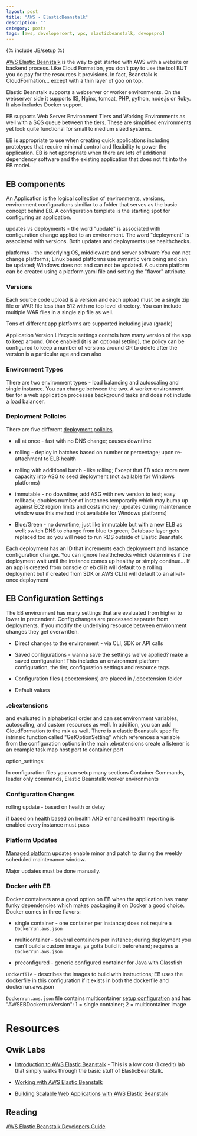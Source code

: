```yaml
---
layout: post
title: "AWS - ElasticBeanstalk"
description: ""
category: posts
tags: [aws, developercert, vpc, elasticbeanstalk, devopspro]
---
```

{% include JB/setup %}

[AWS Elastic Beanstalk](https://aws.amazon.com/elasticbeanstalk/) is the way to get started with AWS with a website or backend process. Like Cloud Formation, you don't pay to use the tool BUT you do pay for the resources it provisions. In fact, Beanstalk is CloudFormation... except with a thin layer of goo on top.

Elastic Beanstalk supports a webserver or worker environments. On the webserver side it supports IIS, Nginx, tomcat, PHP, python, node.js or Ruby. It also includes Docker support.

EB supports Web Server Environment Tiers and Working Environments as well with a SQS queue between the tiers. These are simplified environments yet look quite functional for small to medium sized systems.

EB is appropriate to use when creating quick applications including prototypes that require minimal control and flexibility to power the application. EB is not appropriate when there are lots of additional dependency software and the existing application that does not fit into the EB model.

## EB components

An Application is the logical collection of environments, versions, environment configurations similiar to a folder that serves as the basic concept behind EB. A configuration template is the starting spot for configuring an application.

updates vs deployments - the word "update" is associated with configuration change applied to an environment. The word "deployment" is associated with versions. Both updates and deployments use healthchecks.

platforms - the underlying OS, middleware and server software  You can not change platforms; Linux based platforms use symantic versioning and can be updated; Windows does not and can not be updated. A custom platform can be created using a platform.yaml file and setting the "flavor" attribute.

### Versions

Each source code upload is a version and each upload must be a single zip file or WAR file less than 512 with no top level directory. You can include multiple WAR files in a single zip file as well. 

Tons of different app platforms are supported including java (gradle)

Application Version Lifecycle settings controls how many version of the app to keep around. Once enabled (it is an optional setting), the policy can be configured to keep a number of versions around OR to delete after the version is a particular age and can also 

### Environment Types 

There are two environment types - load balancing and autoscaling and single instance. You can change between the two. A worker environment tier for a web application processes background tasks and does not include a load balancer.

### Deployment Policies

There are five different [deployment policies](http://docs.aws.amazon.com/elasticbeanstalk/latest/dg/using-features.deploy-existing-version.html).

- all at once - fast with no DNS change; causes downtime 
  
- rolling - deploy in batches based on number or percentage; upon re-attachment to ELB health

- rolling with additional batch - like rolling; Except that EB adds more new capacity into ASG to seed deployment (not available for Windows platforms)
  
- immutable - no downtime; add ASG with new version to test; easy rollback; doubles number of instances temporarily which may bump up against EC2 region limits and costs money; updates during maintenance window use this method (not available for Windows platforms)

- Blue/Green - no downtime; just like immutable but with a new ELB as well; switch DNS to change from blue to green; Database layer gets replaced too so you will need to run RDS outside of Elastic Beanstalk.

Each deployment has an ID that increments each deployment and instance configuration change. You can ignore healthchecks which determines if the deployment wait until the instance comes up healthy or simply continue... If an app is created from console or eb cli it will default to a rolling deployment but if created from SDK or AWS CLI it will default to an all-at-once deployment

## EB Configuration Settings

The EB environment has many settings that are evaluated from higher to lower in precendent. Config changes are processed separate from deployments. If you modify the underlying resource between environment changes they get overwritten.

- Direct changes to the environment - via CLI, SDK or API calls

- Saved configurations - wanna save the settings we've applied? make a saved configuration! This includes an environment platform configuration, the tier, configuration settings and resource tags.

- Configuration files (.ebextensions) are placed in /.ebextension folder 

- Default values

### .ebextensions 
and evaluated in alphabetical order and can set environment variables, autoscaling, and custom resources as well. In addition, you can add CloudFormation to the mix as well. There is a elastic Beanstalk specific intrinsic function called "GetOptionSetting" which references a variable from the configuration options in the main
.ebextensions
  create a listener is an example task
  map host port to container port

  option_settings:

In configuration files you can setup many sections
  Container Commands, leader only commands, Elastic Beanstalk worker environments


### Configuration Changes


rolling update - based on health or delay

if based on health based on health AND enhanced health reporting is enabled every instance must pass

### Platform Updates

[Managed platform](http://docs.aws.amazon.com/elasticbeanstalk/latest/dg/environment-platform-update-managed.html#environment-platform-update-managed-window) updates enable minor and patch to during the weekly scheduled maintenance window.

Major updates must be done manually.


### Docker with EB

Docker containers are a good option on EB when the application has many funky dependencies which makes packaging it on Docker a good choice. Docker comes in three flavors:

- single container - one container per instance; does not require a ```Dockerrun.aws.json```

- multicontainer - several containers per instance; during deployment you can't build a custom image, ya gotta build it beforehand; requires a ```Dockerrun.aws.json```

- preconfigured - generic configured container for Java with Glassfish 

```Dockerfile``` - describes the images to build with instructions; EB uses the dockerfile in this configuration if it exists in both the dockerfile and dockerrun.aws.json

```Dockerrun.aws.json``` file contains multicontainer [setup configuration](http://docs.aws.amazon.com/elasticbeanstalk/latest/dg/create_deploy_docker_v2config.html) and has 
"AWSEBDockerrunVersion": 1 = single container; 2 = multicontainer image

# Resources

## Qwik Labs

* [Introduction to AWS Elastic Beanstalk](https://qwiklabs.com/focuses/2935) - This is a low cost (1 credit) lab that simply walks through the basic stuff of ElasticBeanStalk.

* [Working with AWS Elastic Beanstalk](https://qwiklabs.com/focuses/2559)

* [Building Scalable Web Applications with AWS Elastic Beanstalk](https://qwiklabs.com/focuses/2597)

## Reading
[AWS Elastic Beanstalk Developers Guide](http://docs.aws.amazon.com/elasticbeanstalk/latest/dg/Welcome.html)